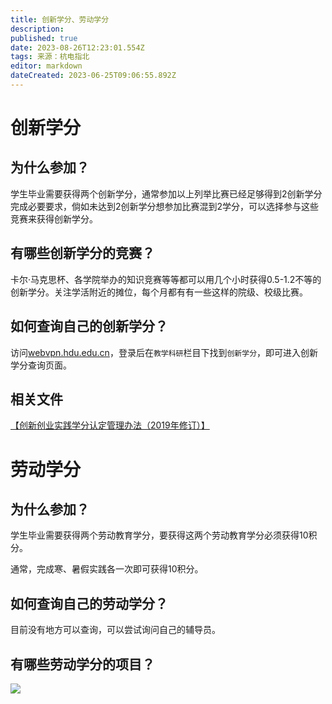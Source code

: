```yaml
---
title: 创新学分、劳动学分
description: 
published: true
date: 2023-08-26T12:23:01.554Z
tags: 来源：杭电指北
editor: markdown
dateCreated: 2023-06-25T09:06:55.892Z
---
```


# 创新学分

## 为什么参加？

学生毕业需要获得两个创新学分，通常参加以上列举比赛已经足够得到2创新学分完成必要要求，倘如未达到2创新学分想参加比赛混到2学分，可以选择参与这些竞赛来获得创新学分。

## 有哪些创新学分的竞赛？

卡尔·马克思杯、各学院举办的知识竞赛等等都可以用几个小时获得0.5-1.2不等的创新学分。关注学活附近的摊位，每个月都有有一些这样的院级、校级比赛。

## 如何查询自己的创新学分？

访问[webvpn.hdu.edu.cn](https://webvpn.hdu.edu.cn/)，登录后在`教学科研`栏目下找到`创新学分`，即可进入创新学分查询页面。

## 相关文件
[【创新创业实践学分认定管理办法（2019年修订）】](https://i.hdu.edu.cn/tp_up/view?m=up#act=up/pim/showpim&id=5785851002925056)

# 劳动学分

## 为什么参加？

学生毕业需要获得两个劳动教育学分，要获得这两个劳动教育学分必须获得10积分。

通常，完成寒、暑假实践各一次即可获得10积分。

## 如何查询自己的劳动学分？

目前没有地方可以查询，可以尝试询问自己的辅导员。

## 有哪些劳动学分的项目？

![](/assets/labor_credits.jpg)

